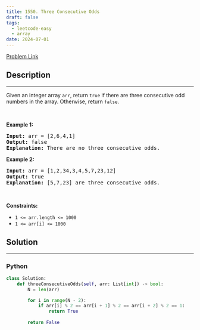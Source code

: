 ```yaml
---
title: 1550. Three Consecutive Odds
draft: false
tags: 
  - leetcode-easy
  - array
date: 2024-07-01
---
```


[Problem Link](https://leetcode.com/problems/three-consecutive-odds/)

## Description

---
Given an integer array <code>arr</code>, return <code>true</code>&nbsp;if there are three consecutive odd numbers in the array. Otherwise, return&nbsp;<code>false</code>.
<p>&nbsp;</p>
<p><strong class="example">Example 1:</strong></p>

<pre>
<strong>Input:</strong> arr = [2,6,4,1]
<strong>Output:</strong> false
<b>Explanation:</b> There are no three consecutive odds.
</pre>

<p><strong class="example">Example 2:</strong></p>

<pre>
<strong>Input:</strong> arr = [1,2,34,3,4,5,7,23,12]
<strong>Output:</strong> true
<b>Explanation:</b> [5,7,23] are three consecutive odds.
</pre>

<p>&nbsp;</p>
<p><strong>Constraints:</strong></p>

<ul>
	<li><code>1 &lt;= arr.length &lt;= 1000</code></li>
	<li><code>1 &lt;= arr[i] &lt;= 1000</code></li>
</ul>


## Solution

---
### Python
``` py title='three-consecutive-odds'
class Solution:
    def threeConsecutiveOdds(self, arr: List[int]) -> bool:
        N = len(arr)

        for i in range(N - 2):
            if arr[i] % 2 == arr[i + 1] % 2 == arr[i + 2] % 2 == 1:
                return True
        
        return False
            
```

